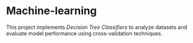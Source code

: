 # Machine-learning
This project implements *Decision Tree Classifiers* to analyze datasets and evaluate model performance using cross-validation techniques.
